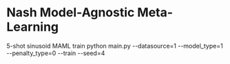 # Nash Model-Agnostic Meta-Learning

5-shot sinusoid MAML train
python main.py --datasource=1 --model_type=1 --penalty_type=0 --train --seed=4 

